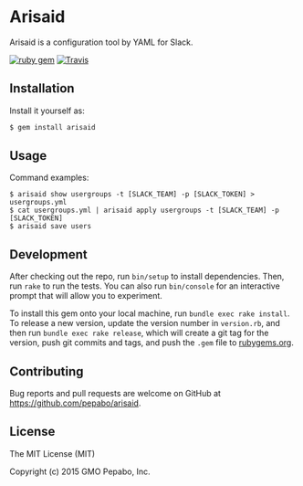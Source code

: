 Arisaid
=======

Arisaid is a configuration tool by YAML for Slack.

[![ruby gem](https://img.shields.io/gem/v/arisaid.svg?style=flat-square)][gem]
[![Travis](https://img.shields.io/travis/pepabo/arisaid.svg?style=flat-square)][travis]

[gem]: https://rubygems.org/gems/arisaid
[travis]: https://travis-ci.org/pepabo/arisaid

Installation
------------

Install it yourself as:

```sh
$ gem install arisaid
```

Usage
-----

Command examples:

```
$ arisaid show usergroups -t [SLACK_TEAM] -p [SLACK_TOKEN] > usergroups.yml
$ cat usergroups.yml | arisaid apply usergroups -t [SLACK_TEAM] -p [SLACK_TOKEN]
$ arisaid save users
```

Development
-----------

After checking out the repo, run `bin/setup` to install dependencies. Then, run `rake` to run the tests. You can also run `bin/console` for an interactive prompt that will allow you to experiment.

To install this gem onto your local machine, run `bundle exec rake install`. To release a new version, update the version number in `version.rb`, and then run `bundle exec rake release`, which will create a git tag for the version, push git commits and tags, and push the `.gem` file to [rubygems.org](https://rubygems.org).

Contributing
------------

Bug reports and pull requests are welcome on GitHub at https://github.com/pepabo/arisaid.

License
-------

The MIT License (MIT)

Copyright (c) 2015 GMO Pepabo, Inc.

